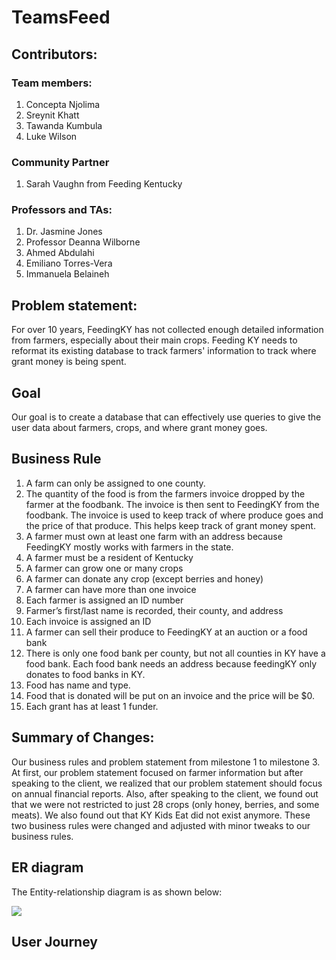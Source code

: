 # TeamsFeed

## Contributors:  

### Team members:  

1. Concepta Njolima  
2. Sreynit Khatt  
3. Tawanda Kumbula  
4. Luke Wilson  

### Community Partner
1. Sarah Vaughn from Feeding Kentucky 

### Professors and TAs:

1. Dr. Jasmine Jones  
2. Professor Deanna Wilborne  
3. Ahmed Abdulahi  
4. Emiliano Torres-Vera  
5. Immanuela Belaineh  

## Problem statement:  
For over 10 years, FeedingKY has not collected enough detailed information from farmers, especially about their main crops. Feeding KY needs to reformat its existing database to track farmers' information to track where grant money is being spent.


## Goal
Our goal is to create a database that can effectively use queries to give the user data about farmers, crops, and where grant money goes.


## Business Rule 
1. A farm can only be assigned to one county. 
2. The quantity of the food is from the farmers invoice dropped by the farmer at the foodbank. The invoice is then sent to FeedingKY from the foodbank. The invoice is used to keep track of where produce goes and the price of that produce. This helps keep track of grant money spent.  
3. A farmer must own at least one farm with an address because FeedingKY mostly works with farmers in the state.  
4. A farmer must be a resident of Kentucky
5. A farmer can grow one or many crops
6. A farmer can donate any crop (except berries and honey)
7. A farmer can have more than one invoice
8. Each farmer is assigned an ID number 
9. Farmer’s first/last name is recorded, their county, and address
10. Each invoice is assigned an ID
11. A farmer can sell their produce to FeedingKY at an auction or a food bank
12. There is only one food bank per county, but not all counties in KY have a food bank. Each food bank needs an address because feedingKY only donates to food banks in KY.  
13. Food has name and type.
14. Food that is donated will be put on an invoice and the price will be $0.
15. Each grant has at least 1 funder.

## Summary of Changes:  
Our business rules and problem statement from milestone 1 to milestone 3. At first, our problem statement focused on farmer information but after speaking 
to the client, we realized that our problem statement should focus on annual financial reports. Also, after speaking to the client, we found out that
we were not restricted to just 28 crops (only honey, berries, and some meats). We also found out that KY Kids Eat did not exist anymore. These two business
rules were changed and adjusted with minor tweaks to our business rules.

## ER diagram
The Entity-relationship diagram is as shown below:

<image src="https://github.com/sreynit02/TeamsFeed/blob/main/Updated_ERD_FeedingKY.png">
  
## User Journey
  
##   
